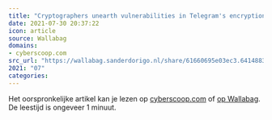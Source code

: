 ```yaml
---
title: "Cryptographers unearth vulnerabilities in Telegram's encryption protocol - CyberScoop"
date: 2021-07-30 20:37:22
icon: article
source: Wallabag
domains:
- cyberscoop.com
src_url: "https://wallabag.sanderdorigo.nl/share/61660695e03ec3.64148837"
2021: "07"
categories:
---
```

Het oorspronkelijke artikel kan je lezen op [cyberscoop.com](https://www.cyberscoop.com/telegram-app-security-encryption/) of [op Wallabag](https://wallabag.sanderdorigo.nl/share/61660695e03ec3.64148837). De leestijd is ongeveer 1 minuut.